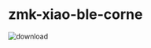 # zmk-xiao-ble-corne

![download](https://github.com/user-attachments/assets/eae536dd-d757-4028-bb51-79a7be5814a1)

